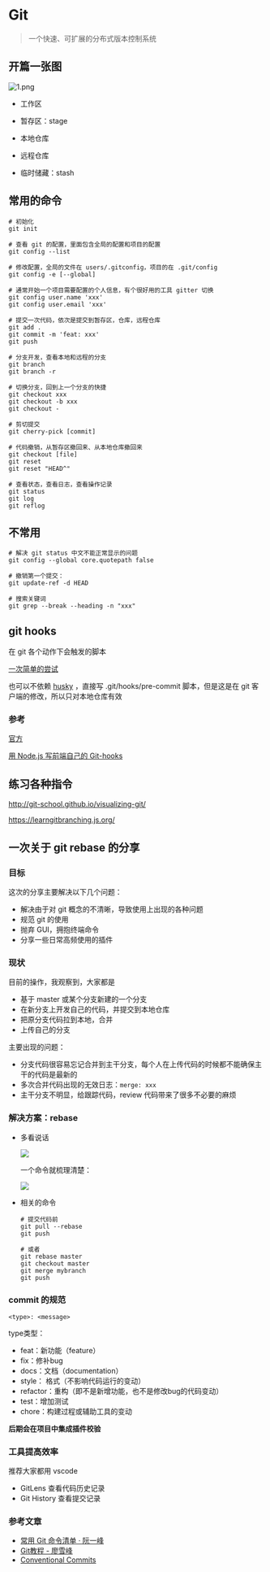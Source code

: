 # Git 

> 一个快速、可扩展的分布式版本控制系统



## 开篇一张图

![1.png](http://www.ruanyifeng.com/blogimg/asset/2015/bg2015120901.png)

- 工作区

- 暂存区：stage

- 本地仓库

- 远程仓库

- 临时储藏：stash

  

## 常用的命令

```shell
# 初始化
git init

# 查看 git 的配置，里面包含全局的配置和项目的配置
git config --list

# 修改配置，全局的文件在 users/.gitconfig，项目的在 .git/config
git config -e [--global]

# 通常开始一个项目需要配置的个人信息，有个很好用的工具 gitter 切换
git config user.name 'xxx'
git config user.email 'xxx'

# 提交一次代码，依次是提交到暂存区，仓库，远程仓库
git add .
git commit -m 'feat: xxx'
git push

# 分支开发，查看本地和远程的分支
git branch
git branch -r

# 切换分支，回到上一个分支的快捷
git checkout xxx
git checkout -b xxx
git checkout -

# 剪切提交
git cherry-pick [commit]

# 代码撤销，从暂存区撤回来、从本地仓库撤回来
git checkout [file]
git reset
git reset "HEAD^"

# 查看状态，查看日志，查看操作记录
git status
git log
git reflog
```



## 不常用

```shell
# 解决 git status 中文不能正常显示的问题
git config --global core.quotepath false

# 撤销第一个提交：
git update-ref -d HEAD

# 搜索关键词
git grep --break --heading -n "xxx"
```



## git hooks

在 git 各个动作下会触发的脚本

[一次简单的尝试](https://www.npmjs.com/package/sensitive-code)

也可以不依赖 [husky](https://github.com/typicode/husky) ，直接写 .git/hooks/pre-commit 脚本，但是这是在 git 客户端的修改，所以只对本地仓库有效

### 参考

[官方]([https://git-scm.com/book/zh/v2/%E8%87%AA%E5%AE%9A%E4%B9%89-Git-Git-%E9%92%A9%E5%AD%90](https://git-scm.com/book/zh/v2/自定义-Git-Git-钩子))

[用 Node.js 写前端自己的 Git-hooks](https://github.com/zwhu/blog/issues/31)

## 练习各种指令

http://git-school.github.io/visualizing-git/

https://learngitbranching.js.org/

## 一次关于 git rebase 的分享

### 目标

这次的分享主要解决以下几个问题：

- 解决由于对 git 概念的不清晰，导致使用上出现的各种问题
- 规范 git 的使用
- 抛弃 GUI，拥抱终端命令
- 分享一些日常高频使用的插件



### 现状

目前的操作，我观察到，大家都是

- 基于 master 或某个分支新建的一个分支
- 在新分支上开发自己的代码，并提交到本地仓库
- 把原分支代码拉到本地，合并
- 上传自己的分支



主要出现的问题：

- 分支代码很容易忘记合并到主干分支，每个人在上传代码的时候都不能确保主干的代码是最新的
- 多次合并代码出现的无效日志：```merge: xxx```
- 主干分支不明显，给跟踪代码，review 代码带来了很多不必要的麻烦



### 解决方案：rebase

- 多看说话

  ![](https://backlog.com/git-tutorial/cn/img/post/stepup/capture_stepup2_8_1_1.png)

  

  一个命令就梳理清楚：

  ![](https://backlog.com/git-tutorial/cn/img/post/stepup/capture_stepup2_8_1.png)

  

- 相关的命令

  ```shell
  # 提交代码前
  git pull --rebase
  git push
  
  # 或者
  git rebase master
  git checkout master
  git merge mybranch
  git push
  ```



### commit 的规范

```shell
<type>: <message>
```

type类型：

- feat：新功能（feature）
- fix：修补bug
- docs：文档（documentation）
- style： 格式（不影响代码运行的变动）
- refactor：重构（即不是新增功能，也不是修改bug的代码变动）
- test：增加测试
- chore：构建过程或辅助工具的变动



**后期会在项目中集成插件校验**



### 工具提高效率

推荐大家都用 vscode

- GitLens 查看代码历史记录
- Git History 查看提交记录



### 参考文章

- [常用 Git 命令清单 · 阮一峰]([http://www.ruanyifeng.com/blog/2015/12/git-cheat-sheet.html](http://www.ruanyifeng.com/blog/2015/12/git-cheat-sheet.html))
- [Git教程 - 廖雪峰](https://www.liaoxuefeng.com/wiki/896043488029600)
- [Conventional Commits](https://www.conventionalcommits.org/en/v1.0.0-beta.4/)


